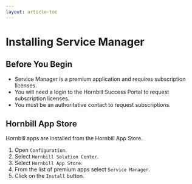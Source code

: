 ```yaml
---
layout: article-toc
---
```

# Installing Service Manager

## Before You Begin
* Service Manager is a premium application and requires subscription licenses.  
* You will need a login to the Hornbill Success Portal to request subscription licenses.
* You must be an authoritative contact to request subscriptions.

## Hornbill App Store

Hornbill apps are installed from the Hornbill App Store.
1. Open `Configuration`.
1. Select `Hornbill Solution Center`.
1. Select `Hornbill App Store`.
1. From the list of premium apps select `Service Manager`.
1. Click on the `Install` button.

